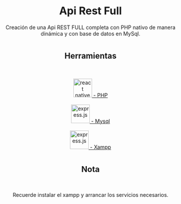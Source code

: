 <h1 align="center">Api Rest Full </h1>
<p align="center">
Creación de una Api REST FULL completa con PHP nativo de manera dinámica y con base de datos en MySql.
</p>
<h1></h1>
<h2 align="center">Herramientas</h2>
<br>
<p align="center">
  <a href="https://www.php.net/manual/es/intro-whatis.php" target="_blank" rel="" >
  <img src="https://www.php.net/favicon-196x196.png?v=2" alt="react native" width="50" height="50"/>
   - PHP</a>
  <br><br>
  <a href="https://www.mysql.com/" target="_blank" rel="express">
  <img src="https://labs.mysql.com/common/themes/sakila/favicon.ico" alt="express.js" width="50" height="50"/>
   - Mysql</a>
  <br><br>
  <a href="https://www.apachefriends.org/es/index.html" target="_blank" rel="express">
  <img src="https://www.apachefriends.org/images/favicon-18f9bd42.png" alt="express.js" width="50" height="50"/>
   - Xampp</a>
</p>
<h1></h1>
<h2 align="center">Nota</h2>
  <br>
  <p align="center">
    Recuerde instalar el xampp y arrancar los servicios necesarios.
  </p>
<h1></h1>
